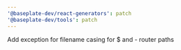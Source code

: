 ```yaml
---
'@baseplate-dev/react-generators': patch
'@baseplate-dev/tools': patch
---
```


Add exception for filename casing for $ and - router paths
